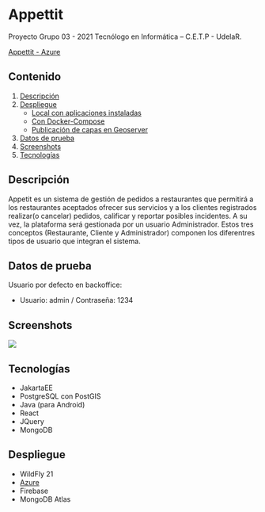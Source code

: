 ﻿# Appettit

Proyecto Grupo 03 - 2021 Tecnólogo en Informática – C.E.T.P - UdelaR.

[Appettit - Azure](https://bondisuy.web.elasticloud.uy/bondisuy-web/Bondisuy)

## Contenido
1. [Descripción](#descripción)
2. [Despliegue](#despliegue)
	- [Local con aplicaciones instaladas](#local-con-aplicaciones-instaladas)
	- [Con Docker-Compose](#con-docker-compose)
	- [Publicación de capas en Geoserver](#publicación-de-capas-en-geoserver)
3. [Datos de prueba](#datos-de-prueba)
4. [Screenshots](#screenshots)
5. [Tecnologías](#tecnologías)

## Descripción

Appetit es un sistema de gestión de pedidos a restaurantes que permitirá a los restaurantes aceptados ofrecer sus servicios y a los clientes registrados realizar(o cancelar) pedidos, calificar y reportar posibles incidentes. A su vez, la plataforma será gestionada por un usuario Administrador. Estos tres conceptos (Restaurante, Cliente y Administrador) componen los diferentres tipos de usuario que integran el sistema.


## Datos de prueba
Usuario por defecto en backoffice:

- Usuario: admin / Contraseña: 1234

## Screenshots

![](./Documentacion/screenshots-del-sistema/screenshot.png)

## Tecnologías

- JakartaEE
- PostgreSQL con PostGIS
- Java (para Android)
- React
- JQuery
- MongoDB

## Despliegue

- WildFly 21
- [Azure](https://azure.microsoft.com/)
- Firebase
- MongoDB Atlas
